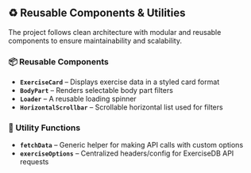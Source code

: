 ## ♻️ Reusable Components & Utilities

The project follows clean architecture with modular and reusable components to ensure maintainability and scalability.

### 📦 Reusable Components

- **`ExerciseCard`** – Displays exercise data in a styled card format
- **`BodyPart`** – Renders selectable body part filters
- **`Loader`** – A reusable loading spinner
- **`HorizontalScrollbar`** – Scrollable horizontal list used for filters

### 🧰 Utility Functions

- **`fetchData`** – Generic helper for making API calls with custom options
- **`exerciseOptions`** – Centralized headers/config for ExerciseDB API requests
